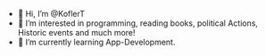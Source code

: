 - 👋 Hi, I’m @KoflerT
- 👀 I’m interested in programming, reading books, political Actions, Historic events and much more!
- 🌱 I’m currently learning App-Development.

<!---
KoflerT/KoflerT is a ✨ special ✨ repository because its `README.md` (this file) appears on your GitHub profile.
You can click the Preview link to take a look at your changes.
--->

